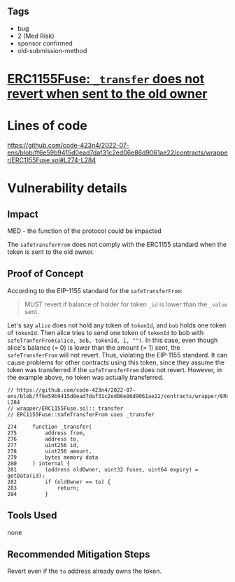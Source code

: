 ## Tags

- bug
- 2 (Med Risk)
- sponsor confirmed
- old-submission-method

# [ERC1155Fuse: `_transfer` does not revert when sent to the old owner](https://github.com/code-423n4/2022-07-ens-findings/issues/179) 

# Lines of code

https://github.com/code-423n4/2022-07-ens/blob/ff6e59b9415d0ead7daf31c2ed06e86d9061ae22/contracts/wrapper/ERC1155Fuse.sol#L274-L284


# Vulnerability details

## Impact

MED - the function of the protocol could be impacted

The `safeTransferFrom` does not comply with the ERC1155 standard when the token is sent to the old owner.

## Proof of Concept

According to the EIP-1155 standard for the `safeTransferFrom`:

> MUST revert if balance of holder for token `_id` is lower than the `_value` sent.


Let's say `alice` does not hold any token of `tokenId`, and `bob` holds one token of `tokenId`. Then alice tries to send one token of `tokenId` to bob with `safeTranferFrom(alice, bob, tokenId, 1, "")`.  In this case, even though alice's balance (= 0) is lower than the amount (= 1) sent, the `safeTransferFrom` will not revert. Thus, violating the EIP-1155 standard.
It can cause problems for other contracts using this token, since they assume the token was transferred if the `safeTransferFrom` does not revert. However, in the example above, no token was actually transferred.

```solidity
// https://github.com/code-423n4/2022-07-ens/blob/ff6e59b9415d0ead7daf31c2ed06e86d9061ae22/contracts/wrapper/ERC1155Fuse.sol#L274-L284
// wrapper/ERC1155Fuse.sol::_transfer
// ERC1155Fuse::safeTransferFrom uses _transfer

274     function _transfer(
275         address from,
276         address to,
277         uint256 id,
278         uint256 amount,
279         bytes memory data
280     ) internal {
281         (address oldOwner, uint32 fuses, uint64 expiry) = getData(id);
282         if (oldOwner == to) {
283             return;
284         }
```

## Tools Used

none

## Recommended Mitigation Steps

Revert even if the `to` address already owns the token.



